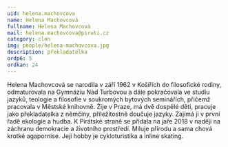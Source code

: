 ```yaml
---
uid: helena.machovcova
name: Helena Machovcová
fullname: Helena Machovcová
mail: helena.machovcova@pirati.cz
category: clen
img: people/helena-machovcova.jpg
description: překladatelka
ordp6: 5
ordkan: 24
---
```

Helena Machovcová se narodila v září 1962 v Košířích do filosofické rodiny, odmaturovala na Gymnáziu Nad Turbovou a dále pokračovala ve studiu jazyků, teologie a filosofie v soukromých bytových seminářích, přičemž pracovala v Městské knihovně. Žije v Praze, má dvě dospělé děti, pracuje jako překladatelka z němčiny, příležitostně doučuje jazyky. Zajímá ji v první řadě ekologie a hudba. K Pirátské straně se přidala na jaře 2018 v naději na záchranu demokracie a životního prostředí. Miluje přírodu a sama chová krotké agapornise. Její hobby je cykloturistika a inline skating.



